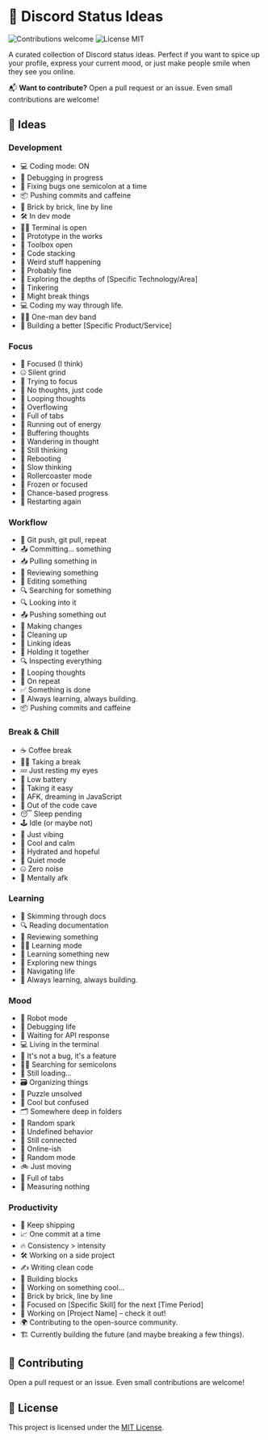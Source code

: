 # 💬 Discord Status Ideas

<p>
  <img alt="Contributions welcome" src="https://img.shields.io/badge/Contributions-welcome-green">
  <img alt="License MIT" src="https://img.shields.io/badge/License-MIT-orange">
</p>

A curated collection of Discord status ideas. Perfect if you want to spice up your profile, express your current mood, or just make people smile when they see you online.

📬 **Want to contribute?** Open a pull request or an issue. Even small contributions are welcome!

## 📕 Ideas

### Development

- 💻 Coding mode: ON
- 🧪 Debugging in progress
- 🔧 Fixing bugs one semicolon at a time
- 📦 Pushing commits and caffeine
- 🧱 Brick by brick, line by line
- 🛠️ In dev mode
- 🧑‍💻 Terminal is open
- 🧪 Prototype in the works
- 🧰 Toolbox open
- 🧱 Code stacking
- 🧪 Weird stuff happening
- 🧯 Probably fine
- 🔬 Exploring the depths of [Specific Technology/Area]
- 🔧 Tinkering
- 🧪 Might break things
- 💻 Coding my way through life.
- 🧑‍🎤 One-man dev band
- 🧱 Building a better [Specific Product/Service]

### Focus

- 🧠 Focused (I think)
- 🤐 Silent grind
- 🎯 Trying to focus
- 🧠 No thoughts, just code
- 🔁 Looping thoughts
- 🤯 Overflowing
- 🧠 Full of tabs
- 🔋 Running out of energy
- 🧠 Buffering thoughts
- 🌌 Wandering in thought
- 🧠 Still thinking
- 🧠 Rebooting
- 🧠 Slow thinking
- 🎢 Rollercoaster mode
- 🧊 Frozen or focused
- 🎲 Chance-based progress
- 🔄 Restarting again

### Workflow

- 🔁 Git push, git pull, repeat
- 📤 Committing... something
- 📥 Pulling something in
- 📄 Reviewing something
- 📄 Editing something
- 🔍 Searching for something
- 🔍 Looking into it
- 📤 Pushing something out
- 🧬 Making changes
- 🧹 Cleaning up
- 🔗 Linking ideas
- 🧷 Holding it together
- 🔍 Inspecting everything
- 🔁 Looping thoughts
- 🔂 On repeat
- ✅ Something is done
- 📘 Always learning, always building.
- 📦 Pushing commits and caffeine

### Break & Chill

- ☕ Coffee break
- 🧘‍♂️ Taking a break
- 💤 Just resting my eyes
- 🔋 Low battery
- 🧃 Taking it easy
- 🌙 AFK, dreaming in JavaScript
- 🚪 Out of the code cave
- 😴 Sleep pending
- 🕹 Idle (or maybe not)
- 📎 Just vibing
- 🧊 Cool and calm
- 🧃 Hydrated and hopeful
- 🧏 Quiet mode
- 🤐 Zero noise
- 🚪 Mentally afk

### Learning

- 📖 Skimming through docs
- 🔍 Reading documentation
- 📄 Reviewing something
- 🧑‍🏫 Learning mode
- 🧠 Learning something new
- 🔭 Exploring new things
- 🧭 Navigating life
- 📘 Always learning, always building.

### Mood

- 🤖 Robot mode
- 👾 Debugging life
- 📡 Waiting for API response
- 💻 Living in the terminal
- 🐛 It's not a bug, it's a feature
- 🕵️‍♂️ Searching for semicolons
- 🐢 Still loading...
- 🗃 Organizing things
- 🧩 Puzzle unsolved
- 🧊 Cool but confused
- 🗂 Somewhere deep in folders
- 🌠 Random spark
- 🔮 Undefined behavior
- 📡 Still connected
- 📶 Online-ish
- 🎲 Random mode
- 🚲 Just moving
- 🧠 Full of tabs
- 📐 Measuring nothing

### Productivity

- 💪 Keep shipping
- 📈 One commit at a time
- 🔥 Consistency > intensity
- 🛠️ Working on a side project
- ✍️ Writing clean code
- 🧱 Building blocks
- 🚧 Working on something cool...
- 🧱 Brick by brick, line by line
- 🎯 Focused on [Specific Skill] for the next [Time Period]
- 🚀 Working on [Project Name] – check it out!
- 🌍 Contributing to the open-source community.
- 🏗️ Currently building the future (and maybe breaking a few things).

## 🙏 Contributing

Open a pull request or an issue. Even small contributions are welcome!

## 🎫 License

This project is licensed under the [MIT License](LICENSE.md).
